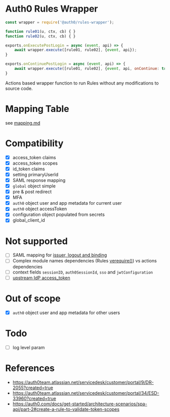 # Auth0 Rules Wrapper

```js
const wrapper = require('@auth0/rules-wrapper');

function rule01(u, ctx, cb) { }
function rule02(u, ctx, cb) { }

exports.onExecutePostLogin = async (event, api) => {
    await wrapper.execute([rule01, rule02], {event, api});
}

exports.onContinuePostLogin = async (event, api) => {
    await wrapper.execute([rule01, rule02], {event, api, onContinue: true});
}
```


Actions based wrapper function to run Rules without any modifications to source code.

# Mapping Table
see [mapping.md](mapping.md)

# Compatibility
* [x] access_token claims
* [x] access_token scopes
* [x] id_token claims
* [x] setting primaryUserId
* [x] SAML response mapping
* [x] `global` object simple
* [x] pre & post redirect 
* [x] MFA
* [x] `auth0` object user and app metadata for current user
* [x] `auth0` object accessToken
* [x] configuration object populated from secrets 
* [x] global_client_id

# Not supported
* [ ] SAML mapping for [issuer, logout and binding](https://auth0team.atlassian.net/servicedesk/customer/portal/34/ESD-33960) 
* [ ] Complex module names dependencies (Rules [verequire()](https://github.com/auth0/verquire/blob/master/lib/verquire.js#L14-L44)) vs actions dependencies
* [ ] context fields `sessionID`, `auth0SessionId`, `sso` and `jwtConfiguration`
* [ ] [upstream IdP access_token](https://auth0.com/docs/customize/actions/limitations) 

# Out of scope
* [x] `auth0` object user and app metadata for other users

# Todo
* [ ] log level param

# References
* https://auth0team.atlassian.net/servicedesk/customer/portal/9/DR-2055?created=true
* https://auth0team.atlassian.net/servicedesk/customer/portal/34/ESD-33960?created=true
* https://auth0.com/docs/get-started/architecture-scenarios/spa-api/part-2#create-a-rule-to-validate-token-scopes